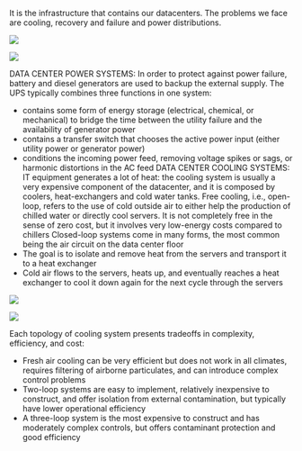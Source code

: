 It is the infrastructure that contains our datacenters. The problems we face are cooling, recovery and failure and power distributions.

![](https://i.imgur.com/KW9nFJg.png)

![](https://i.imgur.com/8erFStn.png)

DATA CENTER POWER SYSTEMS: In order to protect against power failure, battery and diesel generators are used to backup the external supply. The UPS typically combines three functions in one system:
- contains some form of energy storage (electrical, chemical, or mechanical) to bridge the time between the utility failure and the availability of generator power
- contains a transfer switch that chooses the active power input (either utility power or generator power)
- conditions the incoming power feed, removing voltage spikes or sags, or harmonic distortions in the AC feed
DATA CENTER COOLING SYSTEMS: IT equipment generates a lot of heat: the cooling system is usually a very expensive component of the datacenter, and it is composed by coolers, heat-exchangers and cold water tanks.
Free cooling, i.e., open-loop, refers to the use of cold outside air to either help the production of chilled water or directly cool servers. It is not completely free in the sense of zero cost, but it involves very low-energy costs compared to chillers
Closed-loop systems come in many forms, the most common being the air circuit on the data center floor
- The goal is to isolate and remove heat from the servers and  transport it to a heat exchanger
- Cold air flows to the servers, heats up, and eventually reaches a heat exchanger to cool it down again for the next cycle through the servers

![](https://i.imgur.com/f7bUuY1.png)

![](https://i.imgur.com/PrOsiwj.png)

Each topology of cooling system presents tradeoffs in complexity, efficiency, and cost: 
- Fresh air cooling can be very efficient but does not work in all climates, requires filtering of airborne particulates, and can introduce complex control problems
- Two-loop systems are easy to implement, relatively inexpensive to construct, and offer isolation from external contamination, but typically have lower operational efficiency
- A three-loop system is the most expensive to construct and has moderately complex controls, but offers contaminant protection and good efficiency

